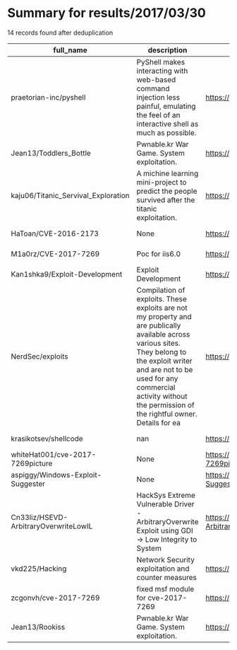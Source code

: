 
# Summary for results/2017/03/30
    
14 records found after deduplication

| full_name | description | html_url | matched_list | matched_count | pushed_at | size | stargazers_count | language | forks_count |
|---------------------------------------|------------------------------------------------------------------------------------------------------------------------------------------------------------------------------------------------------------------------------------------------------------------|----------------------------------------------------------|-----------------------|-----------------|---------------------------|--------|--------------------|------------------|---------------|
| praetorian-inc/pyshell | PyShell makes interacting with web-based command injection less painful, emulating the feel of an interactive shell as much as possible. | https://github.com/praetorian-inc/pyshell | ['command injection'] | 1 | 2017-03-30 05:33:37+00:00 | 2476 | 243 | Python | 46 |
| Jean13/Toddlers_Bottle | Pwnable.kr War Game. System exploitation. | https://github.com/Jean13/Toddlers_Bottle | ['exploit'] | 1 | 2017-03-30 22:52:37+00:00 | 11 | 0 | C | 1 |
| kaju06/Titanic_Servival_Exploration | A michine learning mini-project to predict the people survived after the titanic exploitation. | https://github.com/kaju06/Titanic_Servival_Exploration | ['exploit'] | 1 | 2017-03-30 11:47:30+00:00 | 89 | 0 | Jupyter Notebook | 0 |
| HaToan/CVE-2016-2173 | None | https://github.com/HaToan/CVE-2016-2173 | ['cve-2'] | 1 | 2017-03-30 01:53:12+00:00 | 20345 | 4 | Java | 2 |
| M1a0rz/CVE-2017-7269 | Poc for iis6.0 | https://github.com/M1a0rz/CVE-2017-7269 | ['cve poc', 'cve-2'] | 2 | 2017-03-30 04:35:13+00:00 | 0 | 0 | | 0 |
| Kan1shka9/Exploit-Development | Exploit Development | https://github.com/Kan1shka9/Exploit-Development | ['exploit'] | 1 | 2017-03-30 05:32:47+00:00 | 4 | 0 | | 2 |
| NerdSec/exploits | Compilation of exploits. These exploits are not my property and are publically available across various sites. They belong to the exploit writer and are not to be used for any commercial activity without the permission of the rightful owner. Details for ea | https://github.com/NerdSec/exploits | ['exploit'] | 1 | 2017-03-30 06:17:29+00:00 | 10 | 0 | C | 0 |
| krasikotsev/shellcode | nan | https://github.com/krasikotsev/shellcode | ['shellcode'] | 1 | 2017-03-30 10:40:11+00:00 | 1 | 0 | nan | 0 |
| whiteHat001/cve-2017-7269picture | None | https://github.com/whiteHat001/cve-2017-7269picture | ['cve-2'] | 1 | 2017-03-30 12:11:42+00:00 | 142 | 0 | | 0 |
| aspiggy/Windows-Exploit-Suggester | None | https://github.com/aspiggy/Windows-Exploit-Suggester | ['exploit'] | 1 | 2017-03-30 13:13:48+00:00 | 24 | 3 | Python | 4 |
| Cn33liz/HSEVD-ArbitraryOverwriteLowIL | HackSys Extreme Vulnerable Driver - ArbitraryOverwrite Exploit using GDI -> Low Integrity to System | https://github.com/Cn33liz/HSEVD-ArbitraryOverwriteLowIL | ['exploit'] | 1 | 2017-03-30 18:30:15+00:00 | 7 | 14 | C | 6 |
| vkd225/Hacking | Network Security exploitation and counter measures | https://github.com/vkd225/Hacking | ['exploit'] | 1 | 2017-03-30 20:02:02+00:00 | 9009 | 0 | | 0 |
| zcgonvh/cve-2017-7269 | fixed msf module for cve-2017-7269 | https://github.com/zcgonvh/cve-2017-7269 | ['cve-2'] | 1 | 2017-03-30 22:20:51+00:00 | 2 | 123 | Ruby | 64 |
| Jean13/Rookiss | Pwnable.kr War Game. System exploitation. | https://github.com/Jean13/Rookiss | ['exploit'] | 1 | 2017-03-30 22:54:27+00:00 | 1 | 0 | Python | 0 |
